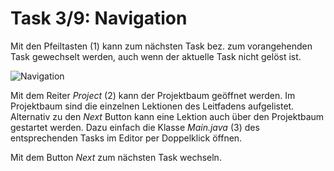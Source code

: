 # Task 3/9: Navigation
Mit den Pfeiltasten (1) kann zum nächsten Task bez. zum vorangehenden Task gewechselt werden, auch wenn der aktuelle Task
nicht gelöst ist.

![Navigation](./Navigation.png)

Mit dem Reiter *Project* (2) kann der Projektbaum geöffnet werden. Im Projektbaum sind die einzelnen Lektionen des Leitfadens
aufgelistet. Alternativ zu den *Next* Button kann eine Lektion auch über den Projektbaum gestartet werden. Dazu einfach
die Klasse *Main.java* (3) des entsprechenden Tasks im Editor per Doppelklick öffnen.

Mit dem Button *Next* zum nächsten Task wechseln.